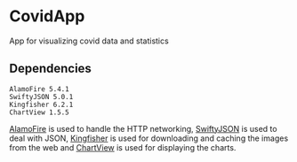 # CovidApp
App for visualizing covid data and statistics

## Dependencies

```
AlamoFire 5.4.1
SwiftyJSON 5.0.1
Kingfisher 6.2.1
ChartView 1.5.5
```

[AlamoFire](https://github.com/Alamofire/Alamofire.git) is used to handle the HTTP networking, [SwiftyJSON](https://github.com/SwiftyJSON/SwiftyJSON.git) is used to deal with JSON, [Kingfisher](https://github.com/onevcat/Kingfisher.git) is used for downloading and caching the images from the web and [ChartView](https://github.com/AppPear/ChartView) is used for displaying the charts.

